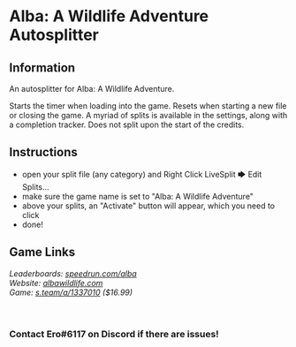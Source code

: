 # Alba: A Wildlife Adventure Autosplitter
## Information
An autosplitter for Alba: A Wildlife Adventure.

Starts the timer when loading into the game. Resets when starting a new file or closing the game. A myriad of splits is available in the settings, along with a completion tracker. Does not split upon the start of the credits.

## Instructions
* open your split file (any category) and Right Click LiveSplit 🡆 Edit Splits...
* make sure the game name is set to "Alba: A Wildlife Adventure"
* above your splits, an "Activate" button will appear, which you need to click
* done!
## Game Links
*Leaderboards: [speedrun.com/alba](https://speedrun.com/alba)*  
*Website: [albawildlife.com](https://albawildlife.com)*  
*Game: [s.team/a/1337010](https://s.team/a/1337010) ($16.99)*
​  
​  
​
### Contact Ero#6117 on Discord if there are issues!
